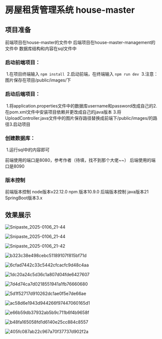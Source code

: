 #  房屋租赁管理系统 house-master

## 项目准备

前端项目在house-master的文件中
后端项目在house-master-management的文件中
数据库结构和内容在sql文件中

### 启动前端项目：
​    1.在项目终端输入 `npm install`
​    2.启动前端，在终端输入 `npm run dev`
​    3.注意：图片保存在项目/public/images/下
### 启动后端项目：
​    1.将application.properties文件中的数据库username和password改成自己的
​    2.在pom.xml文件中安装项目依赖并更改成自己的java版本
​    3.将UploadController.java文件中的图片保存路径替换成前端下/public/images/的路径
​    3.启动项目
### 创建数据库：
​    1.运行sql中的内容即可

前端使用的端口是8080，参考作者（待填，找不到那个大佬~~）
后端使用的端口是8090

### 版本控制

前端版本控制
    node版本v22.12.0
    npm 版本10.9.0
后端版本控制
    java版本21
    SpringBoot版本3.x



## 效果展示
![Snipaste_2025-0106_21-44](https://github.com/user-attachments/assets/a9a348c7-0578-4cf9-b72c-33a6b103840b)

![Snipaste_2025-0106_21-44](https://github.com/user-attachments/assets/d0b1cf19-f3f7-4a47-a758-02e562b1e7b0)

![Snipaste_2025-0106_21-42](https://github.com/user-attachments/assets/023f7273-ff6a-4a38-97a3-02eb9913f8b8)

![b323c38e498cebc51189107f815bf71d](https://github.com/user-attachments/assets/16365bee-5dda-4311-9697-da8a296e7c38)

![6cfad7442c33c5442cfcacfc9d48c4aa](https://github.com/user-attachments/assets/9f64769e-3ef9-4ccc-be17-215e6ec323ca)

![1dc20a24c5d36c1a807d04fde6427607](https://github.com/user-attachments/assets/e518b070-88ec-4418-90b3-f307db8a7ded)

![7d4d74ca7d0218551941a1fb76660680](https://github.com/user-attachments/assets/0222acc7-3ecf-4385-b481-431c2a2c3c41)

![5d1f52717d910262dc1ae0f5e7de66ae](https://github.com/user-attachments/assets/f27b4987-53ff-4504-9f22-dd52e912fc44)

![ac58d6e1943d944266f97447060165d1](https://github.com/user-attachments/assets/8278e8d7-5042-4c06-96bc-f3472a7fb755)

![e66b59db37932ab5b9c711b6f4b9658f](https://github.com/user-attachments/assets/f02addb1-dc87-401f-bb75-7b245a7cc149)

![b48fa165058fd1d6140e25cc884c8557](https://github.com/user-attachments/assets/54f418cd-518c-4f8c-8eef-daf77ed10e45)

![405fc087ab22c967a70f37737d902f2a](https://github.com/user-attachments/assets/6f88635d-2f69-4e30-9c6d-cab9f6003ea6)
















